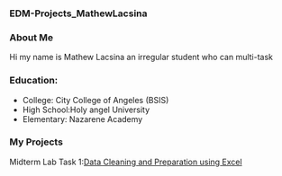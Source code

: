 ### **EDM-Projects_MathewLacsina**
### About Me
Hi my name is Mathew Lacsina an irregular student who can multi-task
### Education:
- College: City College of Angeles (BSIS)
- High School:Holy angel University
- Elementary: Nazarene Academy
### My Projects
Midterm Lab Task 1:[Data Cleaning and Preparation using Excel](Midterm%20Task%201/task1.md)
